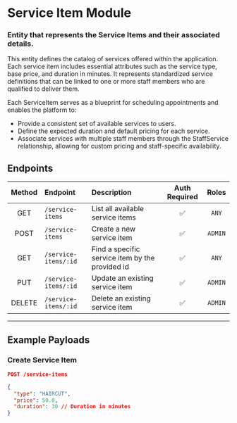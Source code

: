 # Service Item Module

### Entity that represents the Service Items and their associated details.

This entity defines the catalog of services offered within the application. Each service item includes essential attributes such as the service type, base price, and duration in minutes. It represents standardized service definitions that can be linked to one or more staff members who are qualified to deliver them.

Each ServiceItem serves as a blueprint for scheduling appointments and enables the platform to:
- Provide a consistent set of available services to users. 
- Define the expected duration and default pricing for each service. 
- Associate services with multiple staff members through the StaffService relationship, allowing for custom pricing and staff-specific availability.

## Endpoints

| Method | Endpoint                                  | Description                                                         | Auth Required | Roles         |
|:--------:|:-------------------------------------------|:---------------------------------------------------------------------|:----------------:|:----------------:|
| GET    | `/service-items`                         | List all available service items                                    | ✅             | `ANY`        |
| POST   | `/service-items`                         | Create a new service item            | ✅             | `ADMIN` |
| GET    | `/service-items/:id`          | Find a specific service item by the provided id  | ✅             | `ANY` |
| PUT    | `/service-items/:id`                     | Update an existing service item                           | ✅             | `ADMIN`        |
| DELETE | `/service-items/:id`                     | Delete an existing service item                           | ✅             | `ADMIN`        |

---

## Example Payloads

### Create Service Item
```json
POST /service-items

{
  "type": "HAIRCUT",
  "price": 50.0,
  "duration": 30 // Duration in minutes
}
